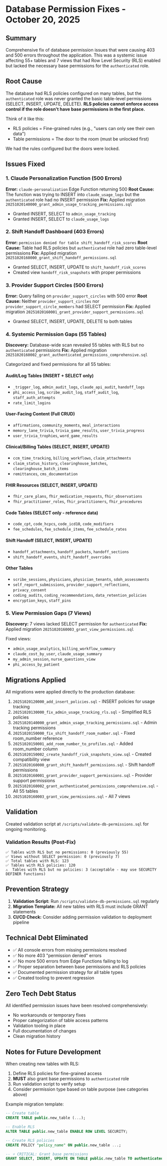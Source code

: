 # Database Permission Fixes - October 20, 2025

## Summary

Comprehensive fix of database permission issues that were causing 403 and 500 errors throughout the application. This was a systemic issue affecting 55+ tables and 7 views that had Row Level Security (RLS) enabled but lacked the necessary base permissions for the `authenticated` role.

## Root Cause

The database had RLS policies configured on many tables, but the `authenticated` role was never granted the basic table-level permissions (SELECT, INSERT, UPDATE, DELETE). **RLS policies cannot enforce access control if the role doesn't have base permissions in the first place.**

Think of it like this:
- RLS policies = Fine-grained rules (e.g., "users can only see their own data")
- Table permissions = The door to the room (must be unlocked first)

We had the rules configured but the doors were locked.

## Issues Fixed

### 1. Claude Personalization Function (500 Errors)
**Error:** `claude-personalization` Edge Function returning 500
**Root Cause:** The function was trying to INSERT into `claude_usage_logs` but the `authenticated` role had no INSERT permission
**Fix:** Applied migration `20251020140000_grant_admin_usage_tracking_permissions.sql`
- Granted INSERT, SELECT to `admin_usage_tracking`
- Granted INSERT, SELECT to `claude_usage_logs`

### 2. Shift Handoff Dashboard (403 Errors)
**Error:** `permission denied for table shift_handoff_risk_scores`
**Root Cause:** Table had RLS policies but `authenticated` role had zero table-level permissions
**Fix:** Applied migration `20251020160000_grant_shift_handoff_permissions.sql`
- Granted SELECT, INSERT, UPDATE to `shift_handoff_risk_scores`
- Created view `handoff_risk_snapshots` with proper permissions

### 3. Provider Support Circles (500 Errors)
**Error:** Query failing on `provider_support_circles` with 500 error
**Root Cause:** Neither `provider_support_circles` nor `provider_support_circle_members` had SELECT permission
**Fix:** Applied migration `20251020160001_grant_provider_support_permissions.sql`
- Granted SELECT, INSERT, UPDATE, DELETE to both tables

### 4. Systemic Permission Gaps (55 Tables)
**Discovery:** Database-wide scan revealed 55 tables with RLS but no `authenticated` permissions
**Fix:** Applied migration `20251020160002_grant_authenticated_permissions_comprehensive.sql`

Categorized and fixed permissions for all 55 tables:

#### Audit/Log Tables (INSERT + SELECT only)
- `_trigger_log`, `admin_audit_logs`, `claude_api_audit`, `handoff_logs`
- `phi_access_log`, `scribe_audit_log`, `staff_audit_log`, `staff_auth_attempts`
- `rate_limit_logins`

#### User-Facing Content (Full CRUD)
- `affirmations`, `community_moments`, `meal_interactions`
- `memory_lane_trivia`, `trivia_game_results`, `user_trivia_progress`
- `user_trivia_trophies`, `word_game_results`

#### Clinical/Billing Tables (SELECT, INSERT, UPDATE)
- `ccm_time_tracking`, `billing_workflows`, `claim_attachments`
- `claim_status_history`, `clearinghouse_batches`, `clearinghouse_batch_items`
- `remittances`, `cms_documentation`

#### FHIR Resources (SELECT, INSERT, UPDATE)
- `fhir_care_plans`, `fhir_medication_requests`, `fhir_observations`
- `fhir_practitioner_roles`, `fhir_practitioners`, `fhir_procedures`

#### Code Tables (SELECT only - reference data)
- `code_cpt`, `code_hcpcs`, `code_icd10`, `code_modifiers`
- `fee_schedules`, `fee_schedule_items`, `fee_schedule_rates`

#### Shift Handoff (SELECT, INSERT, UPDATE)
- `handoff_attachments`, `handoff_packets`, `handoff_sections`
- `shift_handoff_events`, `shift_handoff_overrides`

#### Other Tables
- `scribe_sessions`, `physicians`, `physician_tenants`, `sdoh_assessments`
- `self_report_submissions`, `provider_support_reflections`, `privacy_consent`
- `coding_audits`, `coding_recommendations`, `data_retention_policies`
- `encryption_keys`, `staff_pins`

### 5. View Permission Gaps (7 Views)
**Discovery:** 7 views lacked SELECT permission for `authenticated`
**Fix:** Applied migration `20251020160003_grant_view_permissions.sql`

Fixed views:
- `admin_usage_analytics`, `billing_workflow_summary`
- `claude_cost_by_user`, `claude_usage_summary`
- `my_admin_session`, `nurse_questions_view`
- `phi_access_by_patient`

## Migrations Applied

All migrations were applied directly to the production database:

1. `20251020120000_add_insert_policies.sql` - INSERT policies for usage tracking
2. `20251020130000_fix_admin_usage_tracking_rls.sql` - Simplified RLS policies
3. `20251020140000_grant_admin_usage_tracking_permissions.sql` - Admin tracking permissions
4. `20251020150000_fix_shift_handoff_room_number.sql` - Fixed room_number reference
5. `20251020150001_add_room_number_to_profiles.sql` - Added room_number column
6. `20251020150002_create_handoff_risk_snapshots_view.sql` - Created compatibility view
7. `20251020160000_grant_shift_handoff_permissions.sql` - Shift handoff permissions
8. `20251020160001_grant_provider_support_permissions.sql` - Provider support permissions
9. `20251020160002_grant_authenticated_permissions_comprehensive.sql` - All 55 tables
10. `20251020160003_grant_view_permissions.sql` - All 7 views

## Validation

Created validation script at `/scripts/validate-db-permissions.sql` for ongoing monitoring.

### Validation Results (Post-Fix)
```
✅ Tables with RLS but no permissions: 0 (previously 55)
✅ Views without SELECT permission: 0 (previously 7)
✅ Total tables with RLS: 123
✅ Tables with RLS policies: 120
⚠️  Tables with RLS but no policies: 3 (acceptable - may use SECURITY DEFINER functions)
```

## Prevention Strategy

1. **Validation Script:** Run `/scripts/validate-db-permissions.sql` regularly
2. **Migration Template:** All new tables with RLS must include GRANT statements
3. **CI/CD Check:** Consider adding permission validation to deployment pipeline

## Technical Debt Eliminated

- ✅ All console errors from missing permissions resolved
- ✅ No more 403 "permission denied" errors
- ✅ No more 500 errors from Edge Functions failing to log
- ✅ Proper separation between base permissions and RLS policies
- ✅ Documented permission strategy for all table types
- ✅ Created tooling to prevent regression

## Zero Tech Debt Status

All identified permission issues have been resolved comprehensively:
- No workarounds or temporary fixes
- Proper categorization of table access patterns
- Validation tooling in place
- Full documentation of changes
- Clean migration history

## Notes for Future Development

When creating new tables with RLS:
1. Define RLS policies for fine-grained access
2. **MUST** also grant base permissions to `authenticated` role
3. Run validation script to verify setup
4. Consider permission type based on table purpose (see categories above)

Example migration template:
```sql
-- Create table
CREATE TABLE public.new_table (...);

-- Enable RLS
ALTER TABLE public.new_table ENABLE ROW LEVEL SECURITY;

-- Create RLS policies
CREATE POLICY "policy_name" ON public.new_table ...;

-- ⭐ CRITICAL: Grant base permissions
GRANT SELECT, INSERT, UPDATE ON TABLE public.new_table TO authenticated;
```
